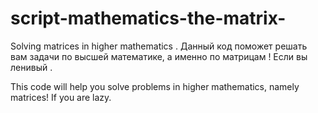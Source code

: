 # script-mathematics-the-matrix-
Solving matrices in higher mathematics .
Данный код поможет решать вам задачи по высшей математике, а именно по матрицам !  Если вы ленивый .

This code will help you solve problems in higher mathematics, namely matrices! If you are lazy.
